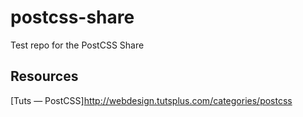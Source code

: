 # postcss-share
Test repo for the PostCSS Share

## Resources 
[Tuts — PostCSS]http://webdesign.tutsplus.com/categories/postcss